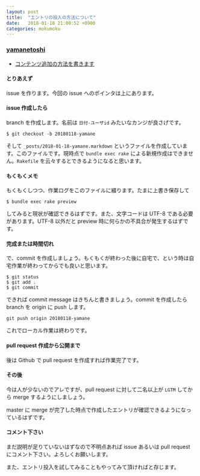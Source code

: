 ```yaml
---
layout: post
title:  "エントリの投入の方法について"
date:   2018-01-18 21:08:52 +0900
categories: mokumoku
---
```


### [yamanetoshi](http://weblog.metacircular-evaluator.org/)

* [コンテンツ追加の方法を書きます](https://github.com/tabpot-mokumoku/tabpot-mokumoku.github.io/issues/6)

#### とりあえず

issue を作ります。今回の issue へのポインタは上にあります。

#### issue 作成したら

branch を作成します。名前は `日付-ユーザid` みたいなカンジが良さげです。

```
$ git checkout -b 20180118-yamane
```

そして `_posts/2018-01-18-yamane.markdown` というファイルを作成しています。このファイルです。現時点で `bundle exec rake` による新規作成はできません。`Rakefile` を云々するとできるようになると思います。

#### もくもくメモ

もくもくしつつ、作業ログをこのファイルに綴ります。たまに上書き保存して

```
$ bundle exec rake preview
```

してみると現状が確認できるはずです。また、文字コードは UTF-8 である必要があります。UTF-8 以外だと preview 時に何らかの不具合が発生するはずです。

#### 完成または時間切れ

で、commit を作成しましょう。もくもくが終わった後に自宅で、という時は自宅作業が終わってからでも良いと思います。

```
$ git status
$ git add .
$ git commit
```

できれば commit message はきちんと書きましょう。commit を作成したら branch を origin に push します。

```
git push origin 20180118-yamane
```

これでローカル作業は終わりです。

#### pull request 作成から公開まで

後は Github で pull request を作成すれば作業完了です。

#### その後

今は人が少ないのでアレですが、pull request に対して二名以上が `LGTM` してから merge するようにしましょう。

master に merge が完了した時点で作成したエントリが確認できるようになっているはずです。

#### コメント下さい

まだ説明が足りていないはずなので不明点あれば issue あるいは pull request にコメント下さい。よろしくお願いします。

また、エントリ投入を試してみることもやってみて頂ければと存じます。
